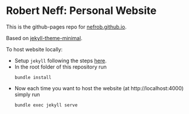 # Robert Neff: Personal Website

This is the github-pages repo for [nefrob.github.io](https://nefrob.github.io/).

Based on [jekyll-theme-minimal](https://github.com/pages-themes/minimal).

To host website locally:

- Setup `jekyll` following the steps [here](https://jekyllrb.com/docs/installation/).
- In the root folder of this repository run 
  ```
  bundle install
  ```
- Now each time you want to host the website (at http://localhost:4000) simply run
  ```
  bundle exec jekyll serve
  ```